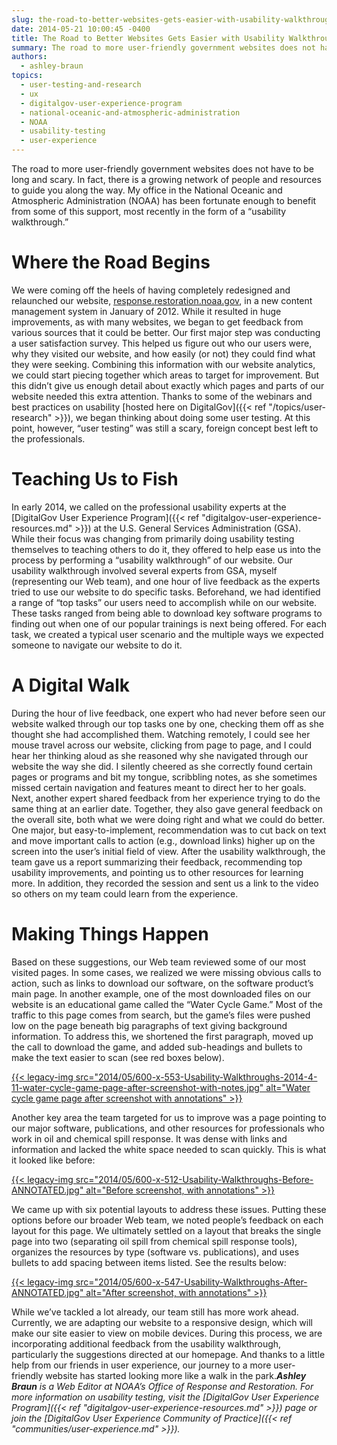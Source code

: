 ```yaml
---
slug: the-road-to-better-websites-gets-easier-with-usability-walkthroughs
date: 2014-05-21 10:00:45 -0400
title: The Road to Better Websites Gets Easier with Usability Walkthroughs
summary: The road to more user-friendly government websites does not have to be long and scary. In fact, there is a growing network of people and resources to guide you along the way. My office in the National Oceanic and Atmospheric Administration (NOAA) has been fortunate enough to benefit from some of this support, most recently
authors:
  - ashley-braun
topics:
  - user-testing-and-research
  - ux
  - digitalgov-user-experience-program
  - national-oceanic-and-atmospheric-administration
  - NOAA
  - usability-testing
  - user-experience
---
```


The road to more user-friendly government websites does not have to be long and scary. In fact, there is a growing network of people and resources to guide you along the way. My office in the National Oceanic and Atmospheric Administration (NOAA) has been fortunate enough to benefit from some of this support, most recently in the form of a &#8220;usability walkthrough.&#8221;

# Where the Road Begins

We were coming off the heels of having completely redesigned and relaunched our website, [response.restoration.noaa.gov](http://response.restoration.noaa.gov/), in a new content management system in January of 2012. While it resulted in huge improvements, as with many websites, we began to get feedback from various sources that it could be better. Our first major step was conducting a user satisfaction survey. This helped us figure out who our users were, why they visited our website, and how easily (or not) they could find what they were seeking. Combining this information with our website analytics, we could start piecing together which areas to target for improvement. But this didn’t give us enough detail about exactly which pages and parts of our website needed this extra attention. Thanks to some of the webinars and best practices on usability [hosted here on DigitalGov]({{< ref "/topics/user-research" >}}), we began thinking about doing some user testing. At this point, however, “user testing” was still a scary, foreign concept best left to the professionals.

# Teaching Us to Fish

In early 2014, we called on the professional usability experts at the [DigitalGov User Experience Program]({{< ref "digitalgov-user-experience-resources.md" >}}) at the U.S. General Services Administration (GSA). While their focus was changing from primarily doing usability testing themselves to teaching others to do it, they offered to help ease us into the process by performing a “usability walkthrough” of our website. Our usability walkthrough involved several experts from GSA, myself (representing our Web team), and one hour of live feedback as the experts tried to use our website to do specific tasks. Beforehand, we had identified a range of “top tasks” our users need to accomplish while on our website. These tasks ranged from being able to download key software programs to finding out when one of our popular trainings is next being offered. For each task, we created a typical user scenario and the multiple ways we expected someone to navigate our website to do it.

# A Digital Walk

During the hour of live feedback, one expert who had never before seen our website walked through our top tasks one by one, checking them off as she thought she had accomplished them. Watching remotely, I could see her mouse travel across our website, clicking from page to page, and I could hear her thinking aloud as she reasoned why she navigated through our website the way she did. I silently cheered as she correctly found certain pages or programs and bit my tongue, scribbling notes, as she sometimes missed certain navigation and features meant to direct her to her goals. Next, another expert shared feedback from her experience trying to do the same thing at an earlier date. Together, they also gave general feedback on the overall site, both what we were doing right and what we could do better. One major, but easy-to-implement, recommendation was to cut back on text and move important calls to action (e.g., download links) higher up on the screen into the user’s initial field of view. After the usability walkthrough, the team gave us a report summarizing their feedback, recommending top usability improvements, and pointing us to other resources for learning more. In addition, they recorded the session and sent us a link to the video so others on my team could learn from the experience.

# Making Things Happen

Based on these suggestions, our Web team reviewed some of our most visited pages. In some cases, we realized we were missing obvious calls to action, such as links to download our software, on the software product’s main page. In another example, one of the most downloaded files on our website is an educational game called the “Water Cycle Game.” Most of the traffic to this page comes from search, but the game’s files were pushed low on the page beneath big paragraphs of text giving background information. To address this, we shortened the first paragraph, moved up the call to download the game, and added sub-headings and bullets to make the text easier to scan (see red boxes below).

[{{< legacy-img src="2014/05/600-x-553-Usability-Walkthroughs-2014-4-11-water-cycle-game-page-after-screenshot-with-notes.jpg" alt="Water cycle game page after screenshot with annotations" >}}](https://s3.amazonaws.com/digitalgov/_legacy-img/2014/05/2014-4-11-water-cycle-game-page-after-screenshot_with-notes-1.jpg)

 

 

Another key area the team targeted for us to improve was a page pointing to our major software, publications, and other resources for professionals who work in oil and chemical spill response. It was dense with links and information and lacked the white space needed to scan quickly. This is what it looked like before:

 

[{{< legacy-img src="2014/05/600-x-512-Usability-Walkthroughs-Before-ANNOTATED.jpg" alt="Before screenshot, with annotations" >}}](https://s3.amazonaws.com/digitalgov/_legacy-img/2014/05/BeforeANNOTATED.jpg)

 

We came up with six potential layouts to address these issues. Putting these options before our broader Web team, we noted people’s feedback on each layout for this page. We ultimately settled on a layout that breaks the single page into two (separating oil spill from chemical spill response tools), organizes the resources by type (software vs. publications), and uses bullets to add spacing between items listed. See the results below:

 

[{{< legacy-img src="2014/05/600-x-547-Usability-Walkthroughs-After-ANNOTATED.jpg" alt="After screenshot, with annotations" >}}](https://s3.amazonaws.com/digitalgov/_legacy-img/2014/05/AfterANNOTATED.jpg)

While we&#8217;ve tackled a lot already, our team still has more work ahead. Currently, we are adapting our website to a responsive design, which will make our site easier to view on mobile devices. During this process, we are incorporating additional feedback from the usability walkthrough, particularly the suggestions directed at our homepage. And thanks to a little help from our friends in user experience, our journey to a more user-friendly website has started looking more like a walk in the park._**Ashley Braun** is a Web Editor at NOAA’s Office of Response and Restoration. For more information on usability testing, visit the [DigitalGov User Experience Program]({{< ref "digitalgov-user-experience-resources.md" >}}) page or join the [DigitalGov User Experience Community of Practice]({{< ref "communities/user-experience.md" >}})._
